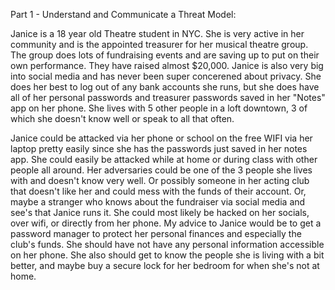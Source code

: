 Part 1 - Understand and Communicate a Threat Model:


Janice is a 18 year old Theatre student in NYC. She is very active in her community and is the appointed treasurer for her musical theatre group. The group does lots of fundraising events and are saving up to put on their own performance. They have raised almost $20,000. Janice is also very big into social media and has never been super concerened about privacy. She does her best to log out of any bank accounts she runs, but she does have all of her personal passwords and treasurer passwords saved in her "Notes" app on her phone. She lives with 5 other people in a loft downtown, 3 of which she doesn't know well or speak to all that often. 


Janice could be attacked via her phone or school on the free WIFI via her laptop pretty easily since she has the passwords just saved in her notes app. She could easily be attacked while at home or during class with other people all around. Her adversaries could be one of the 3 people she lives with and doesn't know very well. Or possibly someone in her acting club that doesn't like her and could mess with the funds of their account. Or, maybe a stranger who knows about the fundraiser via social media and see's that Janice runs it. She could most likely be hacked on her socials, over wifi, or directly from her phone. My advice to Janice would be to get a password manager to protect her personal finances and especially the club's funds. She should have not have any personal information accessible on her phone. She also should get to know the people she is living with a bit better, and maybe buy a secure lock for her bedroom for when she's not at home. 
